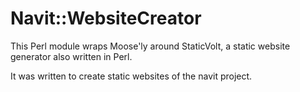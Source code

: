 # Navit::WebsiteCreator

This Perl module wraps Moose'ly around StaticVolt, a static website generator
also written in Perl.

It was written to create static websites of the navit project.
